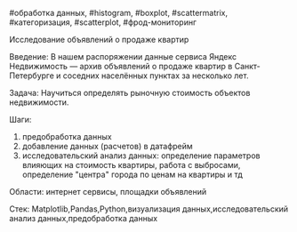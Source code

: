 #обработка данных, #histogram, #boxplot, #scattermatrix,
#категоризация, #scatterplot,  #фрод-мониторинг

Исследование объявлений о продаже квартир

Введение:
В нашем распоряжении данные сервиса Яндекс Недвижимость — архив объявлений о продаже квартир в Санкт-Петербурге и соседних населённых пунктах за несколько лет.

Задача:
Научиться определять рыночную стоимость объектов недвижимости.

Шаги:
1. предобработка данных
2. добавление данных (расчетов) в датафрейм
3. исследовательский анализ данных:
определение параметров влияющих на стоимость квартиры, работа с выбросами, определение "центра" города по ценам на квартиры и тд

Области:
интернет сервисы, площадки объявлений

Стек:
Matplotlib,Pandas,Python,визуализация данных,исследовательский анализ данных,предобработка данных
